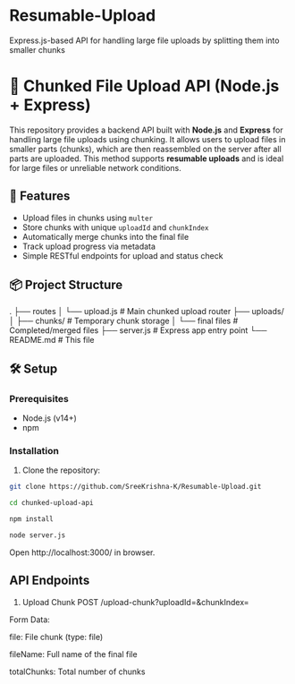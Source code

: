 # Resumable-Upload
Express.js-based API for handling large file uploads by splitting them into smaller chunks

# 📁 Chunked File Upload API (Node.js + Express)

This repository provides a backend API built with **Node.js** and **Express** for handling large file uploads using chunking. It allows users to upload files in smaller parts (chunks), which are then reassembled on the server after all parts are uploaded. This method supports **resumable uploads** and is ideal for large files or unreliable network conditions.

## 🚀 Features

- Upload files in chunks using `multer`
- Store chunks with unique `uploadId` and `chunkIndex`
- Automatically merge chunks into the final file
- Track upload progress via metadata
- Simple RESTful endpoints for upload and status check

## 📦 Project Structure
.
├── routes
│ └── upload.js # Main chunked upload router
├── uploads/
│ ├── chunks/ # Temporary chunk storage
│ └── final files # Completed/merged files
├── server.js # Express app entry point
└── README.md # This file


## 🛠️ Setup

### Prerequisites

- Node.js (v14+)
- npm

### Installation

1. Clone the repository:

```bash
git clone https://github.com/SreeKrishna-K/Resumable-Upload.git

cd chunked-upload-api

npm install

node server.js

```

Open http://localhost:3000/ in browser.

## API Endpoints
1. Upload Chunk
POST /upload-chunk?uploadId=<id>&chunkIndex=<index>

Form Data:

file: File chunk (type: file)

fileName: Full name of the final file

totalChunks: Total number of chunks